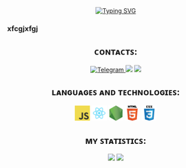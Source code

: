 <div id="header" align="center">
	<img><a href="https://git.io/typing-svg"><img src="https://readme-typing-svg.demolab.com?       font=Fira+Code&weight=500&size=36&duration=4000&pause=100&color=7E354D&background=FFFFFF00&width=476&height=81&lines=%CA%9C%C9%AA+%E1%B4%9B%CA%9C%E1%B4%87%CA%80%E1%B4%87 !+;%C9%AA'%E1%B4%8D+%E1%B4%A0%C9%AA%E1%B4%8B%E1%B4%9B%E1%B4%8F%CA%80+%E1%B4%8D%E1%B4%80%CA%80%E1%B4%8B%E1%B4%8F%E1%B4%A0" alt="Typing SVG" /></a>
  </img>
	<h3 align="left">xfcgjxfgj</h3>
</div>
<div id="socials" align="center">
	<h2>ᴄᴏɴᴛᴀᴄᴛꜱ:</h2>
	<a target="_blank" href="https://t.me/Viktor460851945">
		<img src="https://img.shields.io/badge/Telegram-blue?style=for-the-badge&logo=telegram&logoColor=white" alt="Telegram"/>
	</a>
	<a href="https://wa.me/79991251255"><img src="https://img.shields.io/badge/Whats_App-success?style=for-the-badge&logo=whatsapp&logoColor=white"></a>
	<a href="mailto:markov.viktor.an@yandex.ru"><img src="https://img.shields.io/badge/email-important?style=for-the-badge&logo=gmail&logoColor=white"></a>
</div>

<div id="techs" align="center">
  <h2>ʟᴀɴɢᴜᴀɢᴇꜱ ᴀɴᴅ ᴛᴇᴄʜɴᴏʟᴏɢɪᴇꜱ:</h2>
  <img alt="JavaScript" width="35px" src="https://raw.githubusercontent.com/github/explore/80688e429a7d4ef2fca1e82350fe8e3517d3494d/topics/javascript/javascript.png" />
  <img alt="React" width="35px" src="https://raw.githubusercontent.com/github/explore/80688e429a7d4ef2fca1e82350fe8e3517d3494d/topics/react/react.png" />
  <img alt="NODE.js" width="35px" src="https://raw.githubusercontent.com/github/explore/80688e429a7d4ef2fca1e82350fe8e3517d3494d/topics/nodejs/nodejs.png" />
  <img alt="HTML5" width="35px" src="https://raw.githubusercontent.com/github/explore/80688e429a7d4ef2fca1e82350fe8e3517d3494d/topics/html/html.png" />
  <img alt="CSS3" width="35px" src="https://raw.githubusercontent.com/github/explore/80688e429a7d4ef2fca1e82350fe8e3517d3494d/topics/css/css.png" />
  <br>
</div>

<div id="techs" align="center">
  <h2>ᴍʏ ꜱᴛᴀᴛɪꜱᴛɪᴄꜱ:</h2>
  <img src="https://github-readme-stats.vercel.app/api?username=MarkovViktor&show_icons=true&theme=tokyonight" height="140px"/> <img src="https://github-readme-stats.vercel.app/api/top-langs/?username=MarkovViktor&theme=tokyonight" height="200px"/>
</div>
